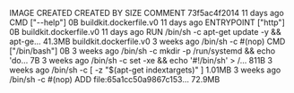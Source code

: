 IMAGE               CREATED             CREATED BY                                      SIZE                COMMENT
73f5ac4f2014        11 days ago         CMD ["--help"]                                  0B                  buildkit.dockerfile.v0
<missing>           11 days ago         ENTRYPOINT ["http"]                             0B                  buildkit.dockerfile.v0
<missing>           11 days ago         RUN /bin/sh -c apt-get update -y   && apt-ge…   41.3MB              buildkit.dockerfile.v0
<missing>           3 weeks ago         /bin/sh -c #(nop)  CMD ["/bin/bash"]            0B
<missing>           3 weeks ago         /bin/sh -c mkdir -p /run/systemd && echo 'do…   7B
<missing>           3 weeks ago         /bin/sh -c set -xe   && echo '#!/bin/sh' > /…   811B
<missing>           3 weeks ago         /bin/sh -c [ -z "$(apt-get indextargets)" ]     1.01MB
<missing>           3 weeks ago         /bin/sh -c #(nop) ADD file:65a1cc50a9867c153…   72.9MB
